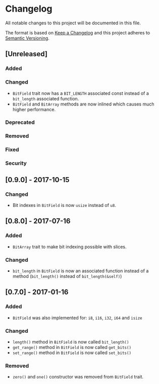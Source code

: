 # Changelog
All notable changes to this project will be documented in this file.

The format is based on [Keep a Changelog](http://keepachangelog.com/en/1.0.0/)
and this project adheres to [Semantic Versioning](http://semver.org/spec/v2.0.0.html).

## [Unreleased]
### Added
### Changed
 - `BitField` trait now has a `BIT_LENGTH` associated const instead of a `bit_length` associated function.
 - `BitField` and `BitArray` methods are now inlined which causes much higher performance.
### Deprecated
### Removed
### Fixed
### Security

## [0.9.0] - 2017-10-15
### Changed
 - Bit indexes in `BitField` is now `usize` instead of `u8`.

## [0.8.0] - 2017-07-16
### Added
 - `BitArray` trait to make bit indexing possible with slices.
### Changed
 - `bit_length` in `BitField` is now an associated function instead of a method (`bit_length()` instead of `bit_length(&self)`)

## [0.7.0] - 2017-01-16
### Added
 - `BitField` was also implemented for: `i8`, `i16`, `i32`, `i64` and `isize`
### Changed
 - `length()` method in `BitField` is now called `bit_length()`
 - `get_range()` method in `BitField` is now called `get_bits()`
 - `set_range()` method in `BitField` is now called `set_bits()`
### Removed
 - `zero()` and `one()` constructor was removed from `BitField` trait.
